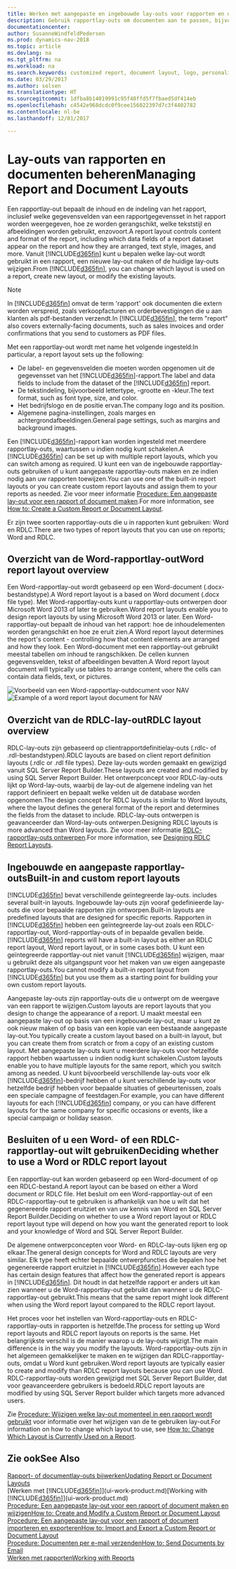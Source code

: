 ```yaml
---
title: Werken met aangepaste en ingebouwde lay-outs voor rapporten en documenten
description: Gebruik rapportlay-outs om documenten aan te passen, bijvoorbeeld om het lettertype of logo aan te passen of pagina-instellingen of PDF-bestanden die u naar klanten verzendt.
documentationcenter: 
author: SusanneWindfeldPedersen
ms.prod: dynamics-nav-2018
ms.topic: article
ms.devlang: na
ms.tgt_pltfrm: na
ms.workload: na
ms.search.keywords: customized report, document layout, logo, personalize
ms.date: 03/29/2017
ms.author: solsen
ms.translationtype: HT
ms.sourcegitcommit: 1dfba8b14019991c95f40ffd5f7fbaed5df414eb
ms.openlocfilehash: c4542e968dcdc0f9cee156022397d7c3f4402782
ms.contentlocale: nl-be
ms.lasthandoff: 12/01/2017

---
```

# <a name="managing-report-and-document-layouts"></a><span data-ttu-id="4c729-103">Lay-outs van rapporten en documenten beheren</span><span class="sxs-lookup"><span data-stu-id="4c729-103">Managing Report and Document Layouts</span></span>
<span data-ttu-id="4c729-104">Een rapportlay-out bepaalt de inhoud en de indeling van het rapport, inclusief welke gegevensvelden van een rapportgegevensset in het rapport worden weergegeven, hoe ze worden gerangschikt, welke tekststijl en afbeeldingen worden gebruikt, enzovoort.</span><span class="sxs-lookup"><span data-stu-id="4c729-104">A report layout controls content and format of the report, including which data fields of a report dataset appear on the report and how they are arranged, text style, images, and more.</span></span> <span data-ttu-id="4c729-105">Vanuit [!INCLUDE[d365fin](includes/d365fin_md.md)] kunt u bepalen welke lay-out wordt gebruikt in een rapport, een nieuwe lay-out maken of de huidige lay-outs wijzigen.</span><span class="sxs-lookup"><span data-stu-id="4c729-105">From [!INCLUDE[d365fin](includes/d365fin_md.md)], you can change which layout is used on a report, create new layout, or modify the existing layouts.</span></span>

> [!NOTE]  
>   <span data-ttu-id="4c729-106">In [!INCLUDE[d365fin](includes/d365fin_md.md)] omvat de term 'rapport' ook documenten die extern worden verspreid, zoals verkoopfacturen en orderbevestigingen die u aan klanten als pdf-bestanden verzendt.</span><span class="sxs-lookup"><span data-stu-id="4c729-106">In [!INCLUDE[d365fin](includes/d365fin_md.md)], the term "report" also covers externally-facing documents, such as sales invoices and order confirmations that you send to customers as PDF files.</span></span>

<span data-ttu-id="4c729-107">Met een rapportlay-out wordt met name het volgende ingesteld:</span><span class="sxs-lookup"><span data-stu-id="4c729-107">In particular, a report layout sets up the following:</span></span>

* <span data-ttu-id="4c729-108">De label- en gegevensvelden die moeten worden opgenomen uit de gegevensset van het [!INCLUDE[d365fin](includes/d365fin_md.md)]-rapport.</span><span class="sxs-lookup"><span data-stu-id="4c729-108">The label and data fields to include from the dataset of the [!INCLUDE[d365fin](includes/d365fin_md.md)] report.</span></span>
* <span data-ttu-id="4c729-109">De tekstindeling, bijvoorbeeld lettertype, -grootte en -kleur.</span><span class="sxs-lookup"><span data-stu-id="4c729-109">The text format, such as font type, size, and color.</span></span>
* <span data-ttu-id="4c729-110">Het bedrijfslogo en de positie ervan.</span><span class="sxs-lookup"><span data-stu-id="4c729-110">The company logo and its position.</span></span>
* <span data-ttu-id="4c729-111">Algemene pagina-instellingen, zoals marges en achtergrondafbeeldingen.</span><span class="sxs-lookup"><span data-stu-id="4c729-111">General page settings, such as margins and background images.</span></span>

<span data-ttu-id="4c729-112">Een [!INCLUDE[d365fin](includes/d365fin_md.md)]-rapport kan worden ingesteld met meerdere rapportlay-outs, waartussen u indien nodig kunt schakelen.</span><span class="sxs-lookup"><span data-stu-id="4c729-112">A [!INCLUDE[d365fin](includes/d365fin_md.md)] can be set up with multiple report layouts, which you can switch among as required.</span></span> <span data-ttu-id="4c729-113">U kunt een van de ingebouwde rapportlay-outs gebruiken of u kunt aangepaste rapportlay-outs maken en ze indien nodig aan uw rapporten toewijzen.</span><span class="sxs-lookup"><span data-stu-id="4c729-113">You can use one of the built-in report layouts or you can create custom report layouts and assign them to your reports as needed.</span></span> <span data-ttu-id="4c729-114">Zie voor meer informatie [Procedure: Een aangepaste lay-out voor een rapport of document maken](ui-how-create-custom-report-layout.md).</span><span class="sxs-lookup"><span data-stu-id="4c729-114">For more information, see [How to: Create a Custom Report or Document Layout](ui-how-create-custom-report-layout.md).</span></span>

<span data-ttu-id="4c729-115">Er zijn twee soorten rapportlay-outs die u in rapporten kunt gebruiken: Word en RDLC.</span><span class="sxs-lookup"><span data-stu-id="4c729-115">There are two types of report layouts that you can use on reports; Word and RDLC.</span></span>

## <a name="word-report-layout-overview"></a><span data-ttu-id="4c729-116">Overzicht van de Word-rapportlay-out</span><span class="sxs-lookup"><span data-stu-id="4c729-116">Word report layout overview</span></span>
<span data-ttu-id="4c729-117">Een Word-rapportlay-out wordt gebaseerd op een Word-document (.docx-bestandstype).</span><span class="sxs-lookup"><span data-stu-id="4c729-117">A Word report layout is a based on Word document (.docx file type).</span></span> <span data-ttu-id="4c729-118">Met Word-rapportlay-outs kunt u rapportlay-outs ontwerpen door Microsoft Word 2013 of later te gebruiken.</span><span class="sxs-lookup"><span data-stu-id="4c729-118">Word report layouts enable you to design report layouts by using Microsoft Word 2013 or later.</span></span> <span data-ttu-id="4c729-119">Een Word-rapportlay-out bepaalt de inhoud van het rapport: hoe de inhoudelementen worden gerangschikt en hoe ze eruit zien.</span><span class="sxs-lookup"><span data-stu-id="4c729-119">A Word report layout determines the report's content - controlling how that content elements are arranged and how they look.</span></span> <span data-ttu-id="4c729-120">Een Word-document met een rapportlay-out gebruikt meestal tabellen om inhoud te rangschikken. De cellen kunnen gegevensvelden, tekst of afbeeldingen bevatten.</span><span class="sxs-lookup"><span data-stu-id="4c729-120">A Word report layout document will typically use tables to arrange content, where the cells can contain data fields, text, or pictures.</span></span>

 <span data-ttu-id="4c729-121">![Voorbeeld van een Word-rapportlay-outdocument voor NAV](media/nav_wordreportlayout_edit_in_word_example.png "NAV_WordReportLayout_Edit_In_Word_Example")</span><span class="sxs-lookup"><span data-stu-id="4c729-121">![Example of a word report layout document for NAV](media/nav_wordreportlayout_edit_in_word_example.png "NAV_WordReportLayout_Edit_In_Word_Example")</span></span>  

## <a name="rdlc-layout-overview"></a><span data-ttu-id="4c729-122">Overzicht van de RDLC-lay-out</span><span class="sxs-lookup"><span data-stu-id="4c729-122">RDLC layout overview</span></span>
<span data-ttu-id="4c729-123">RDLC-lay-outs zijn gebaseerd op clientrapportdefinitielay-outs (.rdlc- of .rdl-bestandstypen).</span><span class="sxs-lookup"><span data-stu-id="4c729-123">RDLC layouts are based on client report definition layouts (.rdlc or .rdl file types).</span></span> <span data-ttu-id="4c729-124">Deze lay-outs worden gemaakt en gewijzigd vanuit SQL Server Report Builder.</span><span class="sxs-lookup"><span data-stu-id="4c729-124">These layouts are created and modified by using SQL Server Report Builder.</span></span> <span data-ttu-id="4c729-125">Het ontwerpconcept voor RDLC-lay-outs lijkt op Word-lay-outs, waarbij de lay-out de algemene indeling van het rapport definieert en bepaalt welke velden uit de database worden opgenomen.</span><span class="sxs-lookup"><span data-stu-id="4c729-125">The design concept for RDLC layouts is similar to Word layouts, where the layout defines the general format of the report and determines the fields from the dataset to include.</span></span> <span data-ttu-id="4c729-126">RDLC-lay-outs ontwerpen is geavanceerder dan Word-lay-outs ontwerpen.</span><span class="sxs-lookup"><span data-stu-id="4c729-126">Designing RDLC layouts is more advanced than Word layouts.</span></span> <span data-ttu-id="4c729-127">Zie voor meer informatie [RDLC-rapportlay-outs ontwerpen](https://msdn.microsoft.com/en-us/dynamics-nav/designing-rdlc-report-layouts).</span><span class="sxs-lookup"><span data-stu-id="4c729-127">For more information, see [Designing RDLC Report Layouts](https://msdn.microsoft.com/en-us/dynamics-nav/designing-rdlc-report-layouts).</span></span>

## <a name="built-in-and-custom-report-layouts"></a><span data-ttu-id="4c729-128">Ingebouwde en aangepaste rapportlay-outs</span><span class="sxs-lookup"><span data-stu-id="4c729-128">Built-in and custom report layouts</span></span>
[!INCLUDE[d365fin](includes/d365fin_md.md)]<span data-ttu-id="4c729-129"> bevat verschillende geïntegreerde lay-outs.</span><span class="sxs-lookup"><span data-stu-id="4c729-129"> includes several built-in layouts.</span></span> <span data-ttu-id="4c729-130">Ingebouwde lay-outs zijn vooraf gedefinieerde lay-outs die voor bepaalde rapporten zijn ontworpen.</span><span class="sxs-lookup"><span data-stu-id="4c729-130">Built-in layouts are predefined layouts that are designed for specific reports.</span></span> <span data-ttu-id="4c729-131">Rapporten in [!INCLUDE[d365fin](includes/d365fin_md.md)] hebben een geïntegreerde lay-out zoals een RDLC-rapportlay-out, Word-rapportlay-outs of in bepaalde gevallen beide.</span><span class="sxs-lookup"><span data-stu-id="4c729-131">[!INCLUDE[d365fin](includes/d365fin_md.md)] reports will have a built-in layout as either an RDLC report layout, Word report layout, or in some cases both.</span></span> <span data-ttu-id="4c729-132">U kunt een geïntegreerde rapportlay-out niet vanuit [!INCLUDE[d365fin](includes/d365fin_md.md)] wijzigen, maar u gebruikt deze als uitgangspunt voor het maken van uw eigen aangepaste rapportlay-outs.</span><span class="sxs-lookup"><span data-stu-id="4c729-132">You cannot modify a built-in report layout from [!INCLUDE[d365fin](includes/d365fin_md.md)] but you use them as a starting point for building your own custom report layouts.</span></span>

<span data-ttu-id="4c729-133">Aangepaste lay-outs zijn rapportlay-outs die u ontwerpt om de weergave van een rapport te wijzigen.</span><span class="sxs-lookup"><span data-stu-id="4c729-133">Custom layouts are report layouts that you design to change the appearance of a report.</span></span> <span data-ttu-id="4c729-134">U maakt meestal een aangepaste lay-out op basis van een ingebouwde lay-out, maar u kunt ze ook nieuw maken of op basis van een kopie van een bestaande aangepaste lay-out.</span><span class="sxs-lookup"><span data-stu-id="4c729-134">You typically create a custom layout based on a built-in layout, but you can create them from scratch or from a copy of an existing custom layout.</span></span> <span data-ttu-id="4c729-135">Met aangepaste lay-outs kunt u meerdere lay-outs voor hetzelfde rapport hebben waartussen u indien nodig kunt schakelen.</span><span class="sxs-lookup"><span data-stu-id="4c729-135">Custom layouts enable you to have multiple layouts for the same report, which you switch among as needed.</span></span> <span data-ttu-id="4c729-136">U kunt bijvoorbeeld verschillende lay-outs voor elk [!INCLUDE[d365fin](includes/d365fin_md.md)]-bedrijf hebben of u kunt verschillende lay-outs voor hetzelfde bedrijf hebben voor bepaalde situaties of gebeurtenissen, zoals een speciale campagne of feestdagen.</span><span class="sxs-lookup"><span data-stu-id="4c729-136">For example, you can have different layouts for each [!INCLUDE[d365fin](includes/d365fin_md.md)] company, or you can have different layouts for the same company for specific occasions or events, like a special campaign or holiday season.</span></span>

## <a name="deciding-whether-to-use-a-word-or-rdlc-report-layout"></a><span data-ttu-id="4c729-137">Besluiten of u een Word- of een RDLC-rapportlay-out wilt gebruiken</span><span class="sxs-lookup"><span data-stu-id="4c729-137">Deciding whether to use a Word or RDLC report layout</span></span>
<span data-ttu-id="4c729-138">Een rapportlay-out kan worden gebaseerd op een Word-document of op een RDLC-bestand.</span><span class="sxs-lookup"><span data-stu-id="4c729-138">A report layout can be based on either a Word document or RDLC file.</span></span> <span data-ttu-id="4c729-139">Het besluit om een Word-rapportlay-out of een RDLC-rapportlay-out te gebruiken is afhankelijk van hoe u wilt dat het gegenereerde rapport eruitziet en van uw kennis van Word en SQL Server Report Builder.</span><span class="sxs-lookup"><span data-stu-id="4c729-139">Deciding on whether to use a Word report layout or RDLC report layout type will depend on how you want the generated report to look and your knowledge of Word and SQL Server Report Builder.</span></span>

<span data-ttu-id="4c729-140">De algemene ontwerpconcepten voor Word- en RDLC-lay-outs lijken erg op elkaar.</span><span class="sxs-lookup"><span data-stu-id="4c729-140">The general design concepts for Word and RDLC layouts are very similar.</span></span> <span data-ttu-id="4c729-141">Elk type heeft echter bepaalde ontwerpfuncties die bepalen hoe het gegenereerde rapport eruitziet in [!INCLUDE[d365fin](includes/d365fin_md.md)].</span><span class="sxs-lookup"><span data-stu-id="4c729-141">However each type has certain design features that affect how the generated report is appears in [!INCLUDE[d365fin](includes/d365fin_md.md)].</span></span> <span data-ttu-id="4c729-142">Dit houdt in dat hetzelfde rapport er anders uit kan zien wanneer u de Word-rapportlay-out gebruikt dan wanneer u de RDLC-rapportlay-out gebruikt.</span><span class="sxs-lookup"><span data-stu-id="4c729-142">This means that the same report might look different when using the Word report layout compared to the RDLC report layout.</span></span>

<span data-ttu-id="4c729-143">Het proces voor het instellen van Word-rapportlay-outs en RDLC-rapportlay-outs in rapporten is hetzelfde.</span><span class="sxs-lookup"><span data-stu-id="4c729-143">The process for setting up Word report layouts and RDLC report layouts on reports is the same.</span></span> <span data-ttu-id="4c729-144">Het belangrijkste verschil is de manier waarop u de lay-outs wijzigt.</span><span class="sxs-lookup"><span data-stu-id="4c729-144">The main difference is in the way you modify the layouts.</span></span> <span data-ttu-id="4c729-145">Word-rapportlay-outs zijn in het algemeen gemakkelijker te maken en te wijzigen dan RDLC-rapportlay-outs, omdat u Word kunt gebruiken.</span><span class="sxs-lookup"><span data-stu-id="4c729-145">Word report layouts are typically easier to create and modify than RDLC report layouts because you can use Word.</span></span> <span data-ttu-id="4c729-146">RDLC-rapportlay-outs worden gewijzigd met SQL Server Report Builder, dat voor geavanceerdere gebruikers is bedoeld.</span><span class="sxs-lookup"><span data-stu-id="4c729-146">RDLC report layouts are modified by using SQL Server Report builder which targets more advanced users.</span></span>

<span data-ttu-id="4c729-147">Zie [Procedure: Wijzigen welke lay-out momenteel in een rapport wordt gebruikt](ui-how-change-layout-currently-used-report.md) voor informatie over het wijzigen van de te gebruiken lay-out.</span><span class="sxs-lookup"><span data-stu-id="4c729-147">For information on how to change which layout to use, see [How to: Change Which Layout is Currently Used on a Report](ui-how-change-layout-currently-used-report.md).</span></span>

## <a name="see-also"></a><span data-ttu-id="4c729-148">Zie ook</span><span class="sxs-lookup"><span data-stu-id="4c729-148">See Also</span></span>
[<span data-ttu-id="4c729-149">Rapport- of documentlay-outs bijwerken</span><span class="sxs-lookup"><span data-stu-id="4c729-149">Updating Report or Document Layouts</span></span>](ui-update-report-layouts.md)  
<span data-ttu-id="4c729-150">[Werken met [!INCLUDE[d365fin](includes/d365fin_md.md)]](ui-work-product.md)</span><span class="sxs-lookup"><span data-stu-id="4c729-150">[Working with [!INCLUDE[d365fin](includes/d365fin_md.md)]](ui-work-product.md)</span></span>  
[<span data-ttu-id="4c729-151">Procedure: Een aangepaste lay-out voor een rapport of document maken en wijzigen</span><span class="sxs-lookup"><span data-stu-id="4c729-151">How to: Create and Modify a Custom Report or Document Layout</span></span>](ui-how-create-custom-report-layout.md)  
[<span data-ttu-id="4c729-152">Procedure: Een aangepaste lay-out voor een rapport of document importeren en exporteren</span><span class="sxs-lookup"><span data-stu-id="4c729-152">How to: Import and Export a Custom Report or Document Layout</span></span>](ui-how-import-and-export-report-layout.md)  
[<span data-ttu-id="4c729-153">Procedure: Documenten per e-mail verzenden</span><span class="sxs-lookup"><span data-stu-id="4c729-153">How to: Send Documents by Email</span></span>](ui-how-send-documents-email.md)  
[<span data-ttu-id="4c729-154">Werken met rapporten</span><span class="sxs-lookup"><span data-stu-id="4c729-154">Working with Reports</span></span>](ui-work-report.md)  

